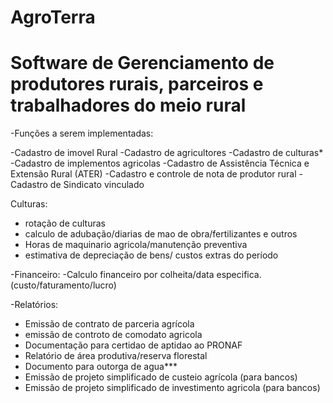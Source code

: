 # AgroTerra

# Software de Gerenciamento de produtores rurais, parceiros e trabalhadores do meio rural

-Funções a serem implementadas:

-Cadastro de imovel Rural
-Cadastro de agricultores
-Cadastro de culturas*
-Cadastro de implementos agricolas
-Cadastro de Assistência Técnica e Extensão Rural (ATER)
-Cadastro e controle de nota de produtor rural
-Cadastro de Sindicato vinculado

Culturas:
- rotação de culturas
- calculo de adubação/diarias de mao de obra/fertilizantes e outros
- Horas de maquinario agricola/manutenção preventiva
- estimativa de depreciação de bens/ custos extras do período
  

-Financeiro:
-Calculo financeiro por colheita/data especifica. (custo/faturamento/lucro)


-Relatórios:
- Emissão de contrato de parceria agrícola
- emissão de controto de comodato agricola
- Documentação para certidao de aptidao ao PRONAF
- Relatório de área produtiva/reserva florestal
- Documento para outorga de agua***
- Emissão de projeto simplificado de custeio agrícola (para bancos)
- Emissão de projeto simplificado de investimento agricola (para bancos)










  
